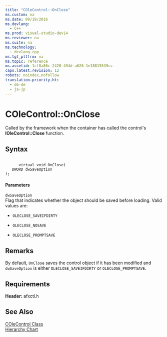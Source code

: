 ```yaml
---
title: "COleControl::OnClose"
ms.custom: na
ms.date: 09/19/2016
ms.devlang: 
  - C++
ms.prod: visual-studio-dev14
ms.reviewer: na
ms.suite: na
ms.technology: 
  - devlang-cpp
ms.tgt_pltfrm: na
ms.topic: reference
ms.assetid: 1cf8a86c-2420-494d-a626-1e18815539cc
caps.latest.revision: 12
robots: noindex,nofollow
translation.priority.ht: 
  - de-de
  - ja-jp
---
```

# COleControl::OnClose
Called by the framework when the container has called the control's **IOleControl::Close** function.  
  
## Syntax  
  
```  
  
      virtual void OnClose(  
   DWORD dwSaveOption   
);  
```  
  
#### Parameters  
 `dwSaveOption`  
 Flag that indicates whether the object should be saved before loading. Valid values are:  
  
-   `OLECLOSE_SAVEIFDIRTY`  
  
-   `OLECLOSE_NOSAVE`  
  
-   `OLECLOSE_PROMPTSAVE`  
  
## Remarks  
 By default, `OnClose` saves the control object if it has been modified and `dwSaveOption` is either `OLECLOSE_SAVEIFDIRTY` or `OLECLOSE_PROMPTSAVE`.  
  
## Requirements  
 **Header:** afxctl.h  
  
## See Also  
 [COleControl Class](../vs140/COleControl-Class.md)   
 [Hierarchy Chart](../vs140/Hierarchy-Chart.md)